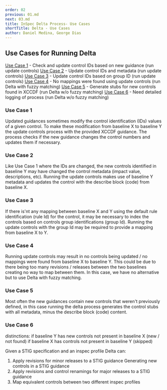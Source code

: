 ```yaml
---
order: 02
previous: 01.md
next: 03.md
title: InSpec Delta Process- Use Cases
shortTitle: Delta - Use Cases
author: Daniel Medina, George Dias
---
```


## Use Cases for Running Delta

[Use Case 1](#use-case-1) - Check and update control IDs based on new guidance (run update controls)
[Use Case 2](#use-case-2) - Update control IDs and metadata (run update controls)
[Use Case 3](#use-case-3) - Update control IDs based on group ID (run update controls)
[Use Case 4](#use-case-4) - No mappings were found using update controls (run Delta with fuzzy matching)
[Use Case 5](#use-case-5) - Generate stubs for new controls found in XCCDF (run Delta w/o fuzzy matching)
[Use Case 6](#use-case-6) - Need detailed logging of process (run Delta w/o fuzzy matching)

### Use Case 1
Updated guidances sometimes modify the control identification (IDs) values of a given control.
To make these modification from baseline X to baseline Y the update controls process with the
provided XCCDF guidance. The process checks if the new guidance changes the control numbers
and updates them if necessary.

### Use Case 2
Like Use Case 1 where the IDs are changed, the new controls identified in baseline Y may have
changed the control metadata (impact value, descriptions, etc). Running the update controls makes
use of baseline Y metadata and updates the control with the describe block (code) from baseline X.

### Use Case 3
If there is'nt any mapping between baseline X and Y using the default rule identification (rule Id)
for the control, it may be necessary to index the controls based on controls group identifications
(group Id). Running the update controls with the group Id may be required to provide a
mapping from baseline X to Y.

### Use Case 4
Running update controls may result in no controls being updated / no mappings were found from
baseline X to baseline Y. This could be due to there being too many revisions / releases between
the two baselines creating no way to  map between them. In this case, we have no alternative
but to use Delta with fuzzy matching.

### Use Case 5
Most often the new guidances contain new controls that weren't previously defined, in this
case running the delta process generates the control stubs with all metadata, minus the
describe block (code) content.

### Use Case 6


distinctions: 
if baseline Y has new controls not present in baseline X (new / not found)
if baseline X has controls not present in baseline Y (skipped)

Given a STIG specification and an inspec profile Delta can:
1. Apply revisions for minor releases to a STIG guidance
  Generating new controls in a STIG guidance
2. Apply revisions and control renamings for major releases to a STIG guidance
3. Map equivalent controls between two different inspec profiles